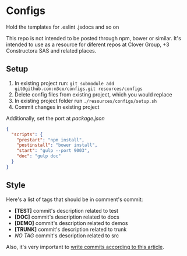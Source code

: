 # Configs
Hold the templates for .eslint .jsdocs and so on

This repo is not intended to be posted through npm, bower or similar. It's intended to use as a resource for diferent repos at Clover Group, +3 Constructora SAS and related places.

## Setup

1. In existing project run: `git submodule add git@github.com:m3co/configs.git resources/configs`
2. Delete config files from existing project, which you would replace
3. In existing project folder run `./resources/configs/setup.sh`
4. Commit changes in existing project

Additionally, set the port at _package.json_
```json
{
  "scripts": {
    "prestart": "npm install",
    "postinstall": "bower install",
    "start": "gulp --port 9003",
    "doc": "gulp doc"
  }
}
```

## Style

Here's a list of tags that should be in comment's commit:

- __\[TEST\]__ commit's description related to test
- __\[DOC\]__ commit's description related to docs
- __\[DEMO\]__ commit's description related to demos
- __\[TRUNK\]__ commit's description related to trunk
- *NO TAG* commit's description related to src

Also, it's very important to [write commits according to this article](http://chris.beams.io/posts/git-commit/).
